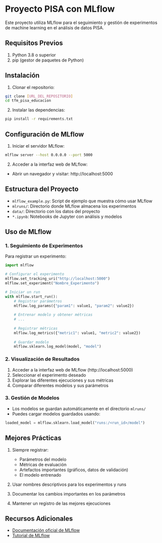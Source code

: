 # Proyecto PISA con MLflow

Este proyecto utiliza MLflow para el seguimiento y gestión de experimentos de machine learning en el análisis de datos PISA.

## Requisitos Previos

1. Python 3.8 o superior
2. pip (gestor de paquetes de Python)

## Instalación

1. Clonar el repositorio:
```bash
git clone [URL_DEL_REPOSITORIO]
cd tfm_pisa_educacion
```

2. Instalar las dependencias:
```bash
pip install -r requirements.txt
```

## Configuración de MLflow

1. Iniciar el servidor MLflow:
```bash
mlflow server --host 0.0.0.0 --port 5000
```

2. Acceder a la interfaz web de MLflow:
- Abrir un navegador y visitar: http://localhost:5000

## Estructura del Proyecto

- `mlflow_example.py`: Script de ejemplo que muestra cómo usar MLflow
- `mlruns/`: Directorio donde MLflow almacena los experimentos
- `data/`: Directorio con los datos del proyecto
- `*.ipynb`: Notebooks de Jupyter con análisis y modelos

## Uso de MLflow

### 1. Seguimiento de Experimentos

Para registrar un experimento:

```python
import mlflow

# Configurar el experimento
mlflow.set_tracking_uri("http://localhost:5000")
mlflow.set_experiment("Nombre_Experimento")

# Iniciar un run
with mlflow.start_run():
    # Registrar parámetros
    mlflow.log_params({"param1": value1, "param2": value2})
    
    # Entrenar modelo y obtener métricas
    # ...
    
    # Registrar métricas
    mlflow.log_metrics({"metric1": value1, "metric2": value2})
    
    # Guardar modelo
    mlflow.sklearn.log_model(model, "model")
```

### 2. Visualización de Resultados

1. Acceder a la interfaz web de MLflow (http://localhost:5000)
2. Seleccionar el experimento deseado
3. Explorar las diferentes ejecuciones y sus métricas
4. Comparar diferentes modelos y sus parámetros

### 3. Gestión de Modelos

- Los modelos se guardan automáticamente en el directorio `mlruns/`
- Puedes cargar modelos guardados usando:
```python
loaded_model = mlflow.sklearn.load_model("runs:/<run_id>/model")
```

## Mejores Prácticas

1. Siempre registrar:
   - Parámetros del modelo
   - Métricas de evaluación
   - Artefactos importantes (gráficos, datos de validación)
   - El modelo entrenado

2. Usar nombres descriptivos para los experimentos y runs

3. Documentar los cambios importantes en los parámetros

4. Mantener un registro de las mejores ejecuciones

## Recursos Adicionales

- [Documentación oficial de MLflow](https://mlflow.org/docs/latest/index.html)
- [Tutorial de MLflow](https://mlflow.org/docs/latest/tutorials-and-examples/index.html) 